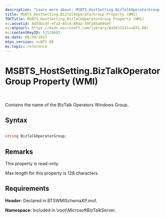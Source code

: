 ```yaml
---
description: "Learn more about: MSBTS_HostSetting.BizTalkOperatorGroup Property (WMI)"
title: MSBTS_HostSetting.BizTalkOperatorGroup Property (WMI)
TOCTitle: MSBTS_HostSetting.BizTalkOperatorGroup Property (WMI)
ms:assetid: 8d55bc4f-efa2-45c8-89da-59fa85a604df
ms:mtpsurl: https://msdn.microsoft.com/library/Aa561314(v=BTS.80)
ms:contentKeyID: 51529603
ms.date: 08/30/2017
mtps_version: v=BTS.80
ms.topic: reference
---
```


# MSBTS\_HostSetting.BizTalkOperatorGroup Property (WMI)

 

Contains the name of the BizTalk Operators Windows Group.

## Syntax

```C#
  
string BizTalkOperatorGroup;  
```

## Remarks

This property is read-only.

Max length for this property is 128 characters.

## Requirements

**Header:** Declared in BTSWMISchemaXP.mof.

**Namespace:** Included in \\root\\MicrosoftBizTalkServer.

